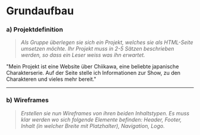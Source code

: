 # Grundaufbau

### a) Projektdefinition 

> *Als Gruppe überlegen sie sich ein Projekt, welches sie als HTML-Seite umsetzen möchte. Ihr Projekt muss in 2-5 Sätzen beschrieben werden, so dass ein Leser weiss was ihn erwartet.*

"Mein Projekt ist eine Website über Chiikawa, eine beliebte japanische Charakterserie. Auf der Seite stelle ich Informationen zur Show, zu den Charakteren und vieles mehr bereit."

---
### b) Wireframes
> *Erstellen sie nun Wireframes von ihren beiden Inhaltstypen. Es muss klar werden wo sich folgende Elemente befinden: Header, Footer, Inhalt (in welcher Breite mit Platzhalter), Navigation, Logo.*

